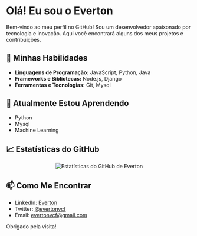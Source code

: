 # Olá! Eu sou o Everton

Bem-vindo ao meu perfil no GitHub! Sou um desenvolvedor apaixonado por tecnologia e inovação. Aqui você encontrará alguns dos meus projetos e contribuições.

## 🚀 Minhas Habilidades

- **Linguagens de Programação:** JavaScript, Python, Java
- **Frameworks e Bibliotecas:** Node.js, Django
- **Ferramentas e Tecnologias:** Git, Mysql

## 🌱 Atualmente Estou Aprendendo

- Python
- Mysql
- Machine Learning

## 📈 Estatísticas do GitHub

<p align="center">
  <img src="https://github-readme-stats.vercel.app/api?username=Evertonvcf&show_icons=true&theme=radical" alt="Estatísticas do GitHub de Everton" />
</p>

## 📫 Como Me Encontrar

- LinkedIn: [Everton](https://www.linkedin.com/in/evertonvcf/)
- Twitter: [@evertonvcf](https://twitter.com/evertonvcf)
- Email: evertonvcf@gmail.com

Obrigado pela visita!
